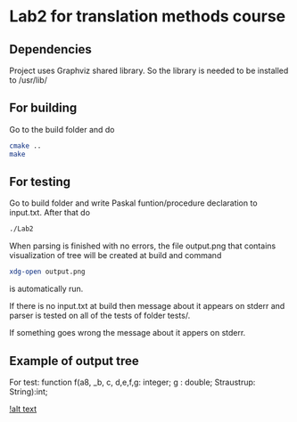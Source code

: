 # Lab2 for translation methods course

## Dependencies

Project uses Graphviz shared library. So the library is needed to be installed to /usr/lib/

## For building 
Go to the build folder and do

```bash
cmake ..
make
```

## For testing 

Go to build folder and write Paskal funtion/procedure declaration to input.txt. After that do

```bash
./Lab2
```

When parsing is finished with no errors, the file output.png that contains visualization of tree will be created at build and command 

```bash
xdg-open output.png
```

is automatically run.

If there is no input.txt at build then message about it appears on stderr and  parser is tested on all of the tests of folder tests/.

If something goes wrong the message about it appers on stderr.

## Example of output tree 
For test: function f(a8, _b, c, d,e,f,g: integer; g : double; Straustrup: String):int;

[!alt text](https://user-images.githubusercontent.com/17815649/31891307-af6084fc-b80e-11e7-8bcc-d0f465eb9bbd.png)